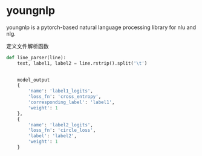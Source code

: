 # youngnlp

youngnlp is a pytorch-based natural language processing library for nlu and nlg.

定义文件解析函数

```python
def line_parser(line):
    text, label1, label2 = line.rstrip().split('\t')
    

    model_output
    {
        'name': 'label1_logits',
        'loss_fn': 'cross_entropy',
        'corresponding_label': 'label1',
        'weight': 1
    },
    {
        'name': 'label2_logits',
        'loss_fn': 'circle_loss',
        'label': 'label2',
        'weight': 1
    }


```
